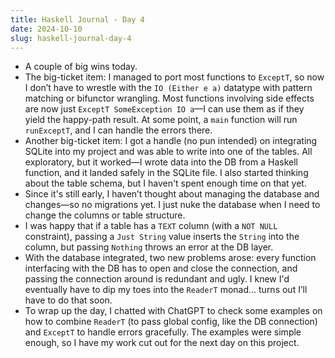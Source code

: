 ```yaml
---
title: Haskell Journal - Day 4
date: 2024-10-10
slug: haskell-journal-day-4
---
```


- A couple of big wins today.
- The big-ticket item: I managed to port most functions to `ExceptT`, so now I don’t have to wrestle with the `IO (Either e a)` datatype with pattern matching or bifunctor wrangling. Most functions involving side effects are now just `ExceptT SomeException IO a`—I can use them as if they yield the happy-path result. At some point, a `main` function will run `runExceptT`, and I can handle the errors there.
- Another big-ticket item: I got a handle (no pun intended) on integrating SQLite into my project and was able to write into one of the tables. All exploratory, but it worked—I wrote data into the DB from a Haskell function, and it landed safely in the SQLite file. I also started thinking about the table schema, but I haven't spent enough time on that yet.
- Since it's still early, I haven’t thought about managing the database and changes—so no migrations yet. I just nuke the database when I need to change the columns or table structure.
- I was happy that if a table has a `TEXT` column (with a `NOT NULL` constraint), passing a `Just String` value inserts the `String` into the column, but passing `Nothing` throws an error at the DB layer.
- With the database integrated, two new problems arose: every function interfacing with the DB has to open and close the connection, and passing the connection around is redundant and ugly. I knew I'd eventually have to dip my toes into the `ReaderT` monad... turns out I’ll have to do that soon.
- To wrap up the day, I chatted with ChatGPT to check some examples on how to combine `ReaderT` (to pass global config, like the DB connection) and `ExceptT` to handle errors gracefully. The examples were simple enough, so I have my work cut out for the next day on this project.
